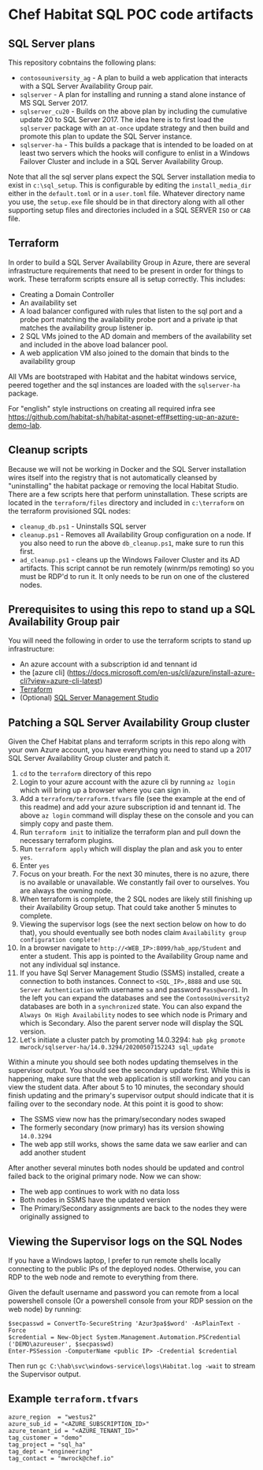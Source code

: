 # Chef Habitat SQL POC code artifacts

## SQL Server plans

This repository cobntains the following plans:

* `contosouniversity_ag` - A plan to build a web application that interacts with a SQL Server Availability Group pair.
* `sqlserver` - A plan for installing and running a stand alone instance of MS SQL Server 2017.
* `sqlserver_cu20` - Builds on the above plan by including the cumulative update 20 to SQL Server 2017. The idea here is to first load the `sqlserver` package with an `at-once` update strategy and then build and promote this plan to update the SQL Server instance.
* `sqlserver-ha` - This builds a package that is intended to be loaded on at least two servers which the hooks will configure to enlist in a Windows Failover Cluster and include in a SQL Server Availability Group.

Note that all the sql server plans expect the SQL Server installation media to exist in `c:\sql_setup`. This is configurable by editing the `install_media_dir` either in the `default.toml` or in a `user.toml` file. Whatever directory name you use, the `setup.exe` file should be in that directory along with all other supporting setup files and directories included in a SQL SERVER `ISO` or `CAB` file.

## Terraform

In order to build a SQL Server Availability Group in Azure, there are several infrastructure requirements that need to be present in order for things to work. These terraform scripts ensure all is setup correctly. This includes:

* Creating a Domain Controller
* An availability set
* A load balancer configured with rules that listen to the sql port and a probe port matching the availability probe port and a private ip that matches the availability group listener ip.
* 2 SQL VMs joined to the AD domain and members of the availability set and included in the above load balancer pool.
* A web application VM also joined to the domain that binds to the availability group

All VMs are bootstraped with Habitat and the habitat windows service, peered together and the sql instances are loaded with the `sqlserver-ha` package.

For "english" style instructions on creating all required infra see https://github.com/habitat-sh/habitat-aspnet-eff#setting-up-an-azure-demo-lab.

## Cleanup scripts

Because we will not be working in Docker and the SQL Server installation wires itself into the registry that is not automatically cleansed by "uninstalling" the habitat package or removing the local Habitat Studio. There are a few scripts here that perform uninstallation. These scripts are located in the `terraform/files` directory and included in `c:\terraform` on the terraform provisioned SQL nodes:

* `cleanup_db.ps1` - Uninstalls SQL server
* `cleanup.ps1` - Removes all Availability Group configuration on a node. If you also need to run the above `db_cleanup.ps1`, make sure to run this first.
* `ad_cleanup.ps1` - cleans up the Windows Failover Cluster and its AD artifacts. This script cannot be run remotely (winrm/ps remoting) so you must be RDP'd to run it. It only needs to be run on one of the clustered nodes.

## Prerequisites to using this repo to stand up a SQL Availability Group pair

You will need the following in order to use the terraform scripts to stand up infrastructure:

* An azure account with a subscription id and tennant id
* the [azure cli] (https://docs.microsoft.com/en-us/cli/azure/install-azure-cli?view=azure-cli-latest)
* [Terraform](https://www.terraform.io/downloads.html)
* (Optional) [SQL Server Management Studio](https://docs.microsoft.com/en-us/sql/ssms/download-sql-server-management-studio-ssms?view=sql-server-ver15)

## Patching a SQL Server Availability Group cluster

Given the Chef Habitat plans and terraform scripts in this repo along with your own Azure account, you have everything you need to stand up a 2017 SQL Server Availability Group cluster and patch it.

1. `cd` to the `terraform` directory of this repo
1. Login to your azure account with the azure cli by running `az login` which will bring up a browser where you can sign in.
1. Add a `terraform/terraform.tfvars` file (see the example at the end of this readme) and add your azure subscription id and tennant id. The above `az login` command will display these on the console and you can simply copy and paste them.
1. Run `terraform init` to initialize the terraform plan and pull down the necessary terraform plugins.
1. Run `terraform apply` which will display the plan and ask you to enter `yes`.
1. Enter `yes`
1. Focus on your breath. For the next 30 minutes, there is no azure, there is no available or unavailable. We constantly fail over to ourselves. You are always the owning node.
1. When terraform is complete, the 2 SQL nodes are likely still finishing up their Availability Group setup. That could take another 5 minutes to complete.
1. Viewing the supervisor logs (see the next section below on how to do that), you should eventually see both nodes claim `Availability group configuration complete!`
1. In a browser navigate to `http://<WEB_IP>:8099/hab_app/Student` and enter a student. This app is pointed to the Availability Group name and not any individual sql instance.
1. If you have Sql Server Management Studio (SSMS) installed, create a connection to both instances. Connect to `<SQL_IP>,8888` and use `SQL Server Authentication` with username `sa` and password `Pass@word1`. In the left you can expand the databases and see the `ContosoUniversity2` databases are both in a `synchronized` state. You can also expand the `Always On High Availability` nodes to see which node is Primary and which is Secondary. Also the parent server node will display the SQL version.
1. Let's initiate a cluster patch by promoting 14.0.3294: `hab pkg promote mwrock/sqlserver-ha/14.0.3294/20200507152243 sql_update`

Within a minute you should see both nodes updating themselves in the supervisor output. You should see the secondary update first. While this is happening, make sure that the web application is still working and you can view the student data. After about 5 to 10 minutes, the secondary should finish updating and the primary's supervisor output should indicate that it is failing over to the secondary node. At this point it is good to show:

* The SSMS view now has the primary/secondary nodes swaped
* The formerly secondary (now primary) has its version showing `14.0.3294`
* The web app still works, shows the same data we saw earlier and can add another student

After another several minutes both nodes should be updated and control failed back to the original primary node. Now we can show:

* The web app continues to work with no data loss
* Both nodes in SSMS have the updated version
* The Primary/Secondary assignments are back to the nodes they were originally assigned to

## Viewing the Supervisor logs on the SQL Nodes

If you have a Windows laptop, I prefer to run remote shells locally connecting to the public IPs of the deployed nodes. Otherwise, you can RDP to the web node and remote to everything from there.

Given the default username and password you can remote from a local powershell console (Or a powershell console from your RDP session on the web node) by running:

```
$secpasswd = ConvertTo-SecureString 'Azur3pa$$word' -AsPlainText -Force
$credential = New-Object System.Management.Automation.PSCredential ('DEMO\azureuser', $secpasswd)
Enter-PSSession -ComputerName <public IP> -Credential $credential
```

Then run `gc C:\hab\svc\windows-service\logs\Habitat.log -wait` to stream the Supervisor output.

## Example `terraform.tfvars`

```
azure_region  = "westus2"
azure_sub_id = "<AZURE_SUBSCRIPTION_ID>"
azure_tenant_id = "<AZURE_TENANT_ID>"
tag_customer = "demo"
tag_project = "sql_ha"
tag_dept = "engineering"
tag_contact = "mwrock@chef.io"
```
